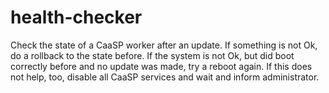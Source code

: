 # health-checker
Check the state of a CaaSP worker after an update. If something is not
Ok, do a rollback to the state before. If the system is not Ok, but did
boot correctly before and no update was made, try a reboot again. If this
does not help, too, disable all CaaSP services and wait and inform 
administrator.
